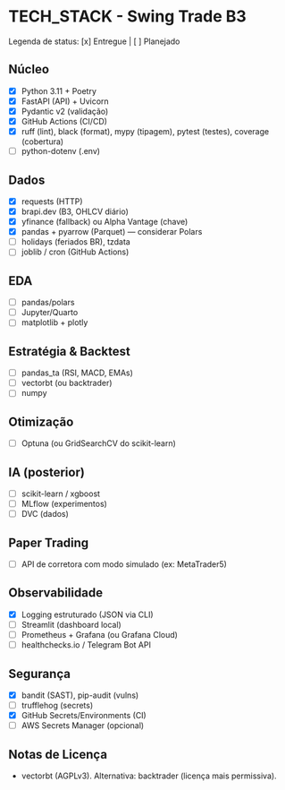 # TECH_STACK - Swing Trade B3

Legenda de status: [x] Entregue | [ ] Planejado

## Núcleo

- [x] Python 3.11 + Poetry
- [x] FastAPI (API) + Uvicorn
- [x] Pydantic v2 (validação)
- [x] GitHub Actions (CI/CD)
- [x] ruff (lint), black (format), mypy (tipagem), pytest (testes), coverage (cobertura)
- [ ] python-dotenv (.env)

## Dados

- [x] requests (HTTP)
- [x] brapi.dev (B3, OHLCV diário)
- [x] yfinance (fallback) ou Alpha Vantage (chave)
- [x] pandas + pyarrow (Parquet) — considerar Polars
- [ ] holidays (feriados BR), tzdata
- [ ] joblib / cron (GitHub Actions)

## EDA

- [ ] pandas/polars
- [ ] Jupyter/Quarto
- [ ] matplotlib + plotly

## Estratégia & Backtest

- [ ] pandas_ta (RSI, MACD, EMAs)
- [ ] vectorbt (ou backtrader)
- [ ] numpy

## Otimização

- [ ] Optuna (ou GridSearchCV do scikit-learn)

## IA (posterior)

- [ ] scikit-learn / xgboost
- [ ] MLflow (experimentos)
- [ ] DVC (dados)

## Paper Trading

- [ ] API de corretora com modo simulado (ex: MetaTrader5)

## Observabilidade

- [x] Logging estruturado (JSON via CLI)
- [ ] Streamlit (dashboard local)
- [ ] Prometheus + Grafana (ou Grafana Cloud)
- [ ] healthchecks.io / Telegram Bot API

## Segurança

- [x] bandit (SAST), pip-audit (vulns)
- [ ] trufflehog (secrets)
- [x] GitHub Secrets/Environments (CI)
- [ ] AWS Secrets Manager (opcional)

## Notas de Licença

- vectorbt (AGPLv3). Alternativa: backtrader (licença mais permissiva).
